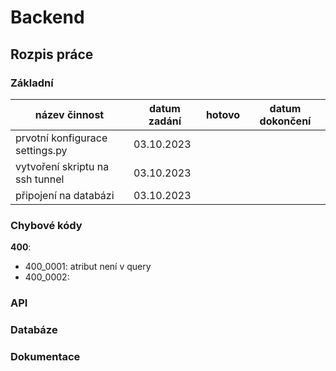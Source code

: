 # Backend

## Rozpis práce
### Základní
| název činnost                      | datum zadání | hotovo | datum dokončení |
|------------------------------------|--------------|--------|-----------------|
| prvotní konfigurace settings.py    | 03.10.2023   |        |                 |
| vytvoření skriptu na ssh tunnel    | 03.10.2023   |        |                 |
| připojení na databázi              | 03.10.2023   |        |                 |

### Chybové kódy

__400__:
- 400_0001: atribut není v query
- 400_0002: 


### API

### Databáze

### Dokumentace
